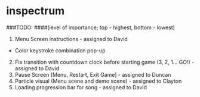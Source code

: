 # inspectrum

###TODO: 
####(level of importance; top - highest, bottom - lowest)
1. Menu Screen instructions - assigned to David
  * Color keystroke combination pop-up
2. Fix transition with countdown clock before starting game (3, 2, 1... GO!) - assigned to David
3. Pause Screen [Menu, Restart, Exit Game] - assigned to Duncan
3. Particle visual (Menu scene and demo scene) - assigned to Clayton
4. Loading progression bar for song - assigned to David
	
